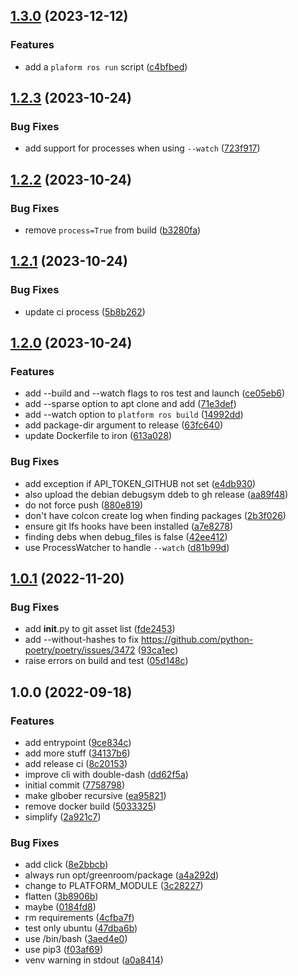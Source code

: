 ## [1.3.0](https://github.com/Greenroom-Robotics/platform_cli/compare/v1.2.3...v1.3.0) (2023-12-12)


### Features

* add a `plaform ros run` script ([c4bfbed](https://github.com/Greenroom-Robotics/platform_cli/commit/c4bfbedecaadf0b661f5acfbabc8f59674b7d023))

## [1.2.3](https://github.com/Greenroom-Robotics/platform_cli/compare/v1.2.2...v1.2.3) (2023-10-24)


### Bug Fixes

* add support for processes when using `--watch` ([723f917](https://github.com/Greenroom-Robotics/platform_cli/commit/723f9175937b896e3b1afd8ae88dbe8e7bdcaa4e))

## [1.2.2](https://github.com/Greenroom-Robotics/platform_cli/compare/v1.2.1...v1.2.2) (2023-10-24)


### Bug Fixes

* remove `process=True` from build ([b3280fa](https://github.com/Greenroom-Robotics/platform_cli/commit/b3280fae13831db2900fd06b365cbe1d3474b410))

## [1.2.1](https://github.com/Greenroom-Robotics/platform_cli/compare/v1.2.0...v1.2.1) (2023-10-24)


### Bug Fixes

* update ci process ([5b8b262](https://github.com/Greenroom-Robotics/platform_cli/commit/5b8b262b14919a8c85564de8dca84b3b4ba92914))

## [1.2.0](https://github.com/Greenroom-Robotics/platform_cli/compare/v1.1.0...v1.2.0) (2023-10-24)


### Features

* add --build and --watch flags to ros test and launch ([ce05eb6](https://github.com/Greenroom-Robotics/platform_cli/commit/ce05eb620d5fd931f140169994c3523fa71ea759))
* add --sparse option to apt clone and add ([71e3def](https://github.com/Greenroom-Robotics/platform_cli/commit/71e3def7b9f1dfea266c7536d3912ef077e59443))
* add --watch option to `platform ros build` ([14992dd](https://github.com/Greenroom-Robotics/platform_cli/commit/14992dd43b39c35beba1d23c0f2c3a90a44907fc))
* add package-dir argument to release ([63fc640](https://github.com/Greenroom-Robotics/platform_cli/commit/63fc64022615a84d1e3182c7a754848e79e0cdad))
* update Dockerfile to iron ([613a028](https://github.com/Greenroom-Robotics/platform_cli/commit/613a028e77f949d886c906c30f011ed0fb81ac46))


### Bug Fixes

* add exception if API_TOKEN_GITHUB not set ([e4db930](https://github.com/Greenroom-Robotics/platform_cli/commit/e4db9304552011f3bf2a579a005ba82d3d47b15e))
* also upload the debian debugsym ddeb to gh release ([aa89f48](https://github.com/Greenroom-Robotics/platform_cli/commit/aa89f48127fb5ced703408caaffeb585889aa63a))
* do not force push ([880e819](https://github.com/Greenroom-Robotics/platform_cli/commit/880e81975a037c7d6737e2d1a678f0ff20098252))
* don't have colcon create log when finding packages ([2b3f026](https://github.com/Greenroom-Robotics/platform_cli/commit/2b3f026c75ddaddfe960897b92c0a155c43f6998))
* ensure git lfs hooks have been installed ([a7e8278](https://github.com/Greenroom-Robotics/platform_cli/commit/a7e8278d5e34ddc885d629d788d66374227ecf66))
* finding debs when debug_files is false ([42ee412](https://github.com/Greenroom-Robotics/platform_cli/commit/42ee4120acf10523228643c3ceb93578b7ca0b4e))
* use ProcessWatcher to handle `--watch` ([d81b99d](https://github.com/Greenroom-Robotics/platform_cli/commit/d81b99dbdf0fd592d6cdad7e139fb24c1da7a611))

## [1.0.1](https://github.com/Greenroom-Robotics/platform_cli/compare/v1.0.0...v1.0.1) (2022-11-20)


### Bug Fixes

* add __init__.py to git asset list ([fde2453](https://github.com/Greenroom-Robotics/platform_cli/commit/fde24539e8e44e6d497306864f327b9b98949173))
* add --without-hashes to fix https://github.com/python-poetry/poetry/issues/3472 ([93ca1ec](https://github.com/Greenroom-Robotics/platform_cli/commit/93ca1ecd0bc495ef4dfeb62b73e410763c8ae222))
* raise errors on build and test ([05d148c](https://github.com/Greenroom-Robotics/platform_cli/commit/05d148c0f6837cf1c9b5183ffe233ffada5c23c8))

## 1.0.0 (2022-09-18)


### Features

* add entrypoint ([9ce834c](https://github.com/Greenroom-Robotics/platform_cli/commit/9ce834cad55d039ac25dee1daa48b369baff5169))
* add more stuff ([34137b6](https://github.com/Greenroom-Robotics/platform_cli/commit/34137b6fdc8abca034fa5735fba97669f0d79dba))
* add release ci ([8c20153](https://github.com/Greenroom-Robotics/platform_cli/commit/8c201532cbbb950480af4134869bbf058995be6f))
* improve cli with double-dash ([dd62f5a](https://github.com/Greenroom-Robotics/platform_cli/commit/dd62f5a65d89e0f5773cdc1215395f242f2ef0d4))
* initial commit ([7758798](https://github.com/Greenroom-Robotics/platform_cli/commit/775879853f8a38465bcaaf978fad28051d297001))
* make glbober recursive ([ea95821](https://github.com/Greenroom-Robotics/platform_cli/commit/ea9582146ce9dd5b0dffe25c5ef591e8217c50de))
* remove docker build ([5033325](https://github.com/Greenroom-Robotics/platform_cli/commit/50333250dbe30ac215d7543608939890f54c318c))
* simplify ([2a921c7](https://github.com/Greenroom-Robotics/platform_cli/commit/2a921c7928ade04a8c394f51f7db2c1f99d1a9e7))


### Bug Fixes

* add click ([8e2bbcb](https://github.com/Greenroom-Robotics/platform_cli/commit/8e2bbcb014fc32bfd90c60c1cb7fc3a8a212561d))
* always run opt/greenroom/package ([a4a292d](https://github.com/Greenroom-Robotics/platform_cli/commit/a4a292db45b80891754d2febb64bc0c5e96b22bb))
* change to PLATFORM_MODULE ([3c28227](https://github.com/Greenroom-Robotics/platform_cli/commit/3c28227d05a9272e23e64cea654b139a6e80eab0))
* flatten ([3b8906b](https://github.com/Greenroom-Robotics/platform_cli/commit/3b8906bd2214d020fddca929c6447eb7e99eee68))
* maybe ([0184fd8](https://github.com/Greenroom-Robotics/platform_cli/commit/0184fd8e64db2ea78d17f98ce62c5c6339e066b6))
* rm requirements ([4cfba7f](https://github.com/Greenroom-Robotics/platform_cli/commit/4cfba7f1d82f1578a002321d9eb92b698e31b861))
* test only ubuntu ([47dba6b](https://github.com/Greenroom-Robotics/platform_cli/commit/47dba6baa3e2f19887bc5966e9d00268405bb8dc))
* use /bin/bash ([3aed4e0](https://github.com/Greenroom-Robotics/platform_cli/commit/3aed4e0bc75862eac4253faf9ef760a958457e40))
* use pip3 ([f03af69](https://github.com/Greenroom-Robotics/platform_cli/commit/f03af69493ef4e3a5e016aee9f7f8aa9750e3411))
* venv warning in stdout ([a0a8414](https://github.com/Greenroom-Robotics/platform_cli/commit/a0a84140a8117b29a07d46e9c2cc6607d9ea66a0))
